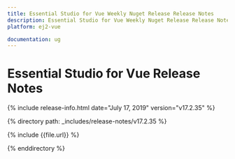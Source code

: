 ```yaml
---
title: Essential Studio for Vue Weekly Nuget Release Release Notes  
description: Essential Studio for Vue Weekly Nuget Release Release Notes  
platform: ej2-vue

documentation: ug
---
```


# Essential Studio for  Vue  Release Notes  

{% include release-info.html date="July 17, 2019"   version="v17.2.35"  %} 

{% directory path: _includes/release-notes/v17.2.35 %}

{% include {{file.url}} %}

{% enddirectory %}
